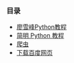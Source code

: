 ### 目录 ###
- [廖雪峰Python教程](https://www.liaoxuefeng.com/wiki/0014316089557264a6b348958f449949df42a6d3a2e542c000)
- [简明 Python 教程](https://woodpecker.org.cn/abyteofpython_cn/chinese/index.html)
- [爬虫](http://python.jobbole.com/81336/)
- [下载百度网页]()